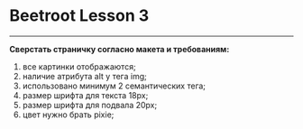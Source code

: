 # Beetroot Lesson 3
_____________________________________________________________________
**Сверстать страничку согласно макета и требованиям:**
  1. все картинки отображаются;
  2. наличие атрибута alt у тега img;
  3. использовано минимум 2 семантических тега;
  4. размер шрифта для текста 18px;
  5. размер шрифта для подвала 20px;
  6. цвет нужно брать pixie;

